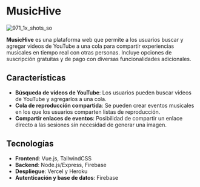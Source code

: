 # MusicHive
![971_1x_shots_so](https://github.com/user-attachments/assets/6d11b4f2-8668-49b1-adae-61b073444abf)

**MusicHive** es una plataforma web que permite a los usuarios buscar y agregar videos de YouTube a una cola para compartir experiencias musicales en tiempo real con otras personas. Incluye opciones de suscripción gratuitas y de pago con diversas funcionalidades adicionales.

## Características

- **Búsqueda de videos de YouTube**: Los usuarios pueden buscar videos de YouTube y agregarlos a una cola.
- **Cola de reproducción compartida**: Se pueden crear eventos musicales en los que los usuarios comparten listas de reproducción.
- **Compartir enlaces de eventos**: Posibilidad de compartir un enlace directo a las sesiones sin necesidad de generar una imagen.

## Tecnologías

- **Frontend**: Vue.js, TailwindCSS
- **Backend**: Node.js/Express, Firebase
- **Despliegue**: Vercel y Heroku
- **Autenticación y base de datos**: Firebase
